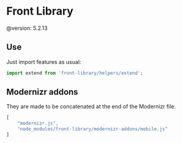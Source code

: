 # Front Library

@version: 5.2.13


## Use

Just import features as usual:

```js
import extend from 'front-library/helpers/extend';
```


## Modernizr addons

They are made to be concatenated at the end of the Modernizr file.

```js
[
    "modernizr.js",
    "node_modules/front-library/modernizr-addons/mobile.js"
]
```
